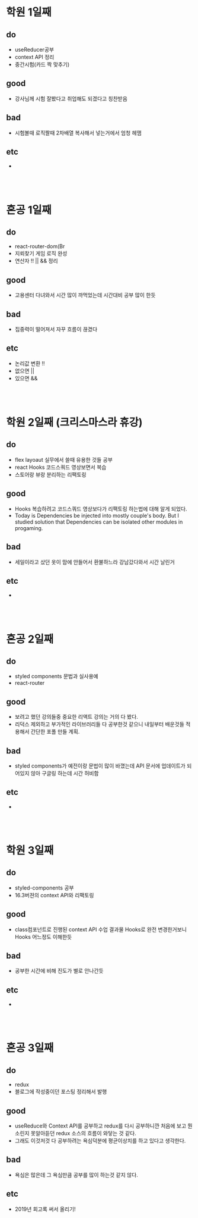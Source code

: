 
# 학원 1일째 
## do
- useReducer공부
- context API 정리
- 중간시험(카드 짝 맞추기)

## good
- 강사님께 시험 잘봤다고 취업해도 되겠다고 칭찬받음

## bad
- 시험볼때 로직짤때 2차배열 복사해서 넣는거에서 엄청 헤맴

## etc
- 

<br /><br />

# 혼공 1일째 
## do
- react-router-dom(Br
- 지뢰찾기 게임 로직 완성
- 연산자 !! || && 정리

## good
- 고용센터 다녀와서 시간 많이 까먹었는데 시간대비 공부 많이 한듯

## bad
- 집중력이 떨어져서 자꾸 흐름이 끊겼다

## etc
- 논리값 변환 !!
- 없으면 ||
- 있으면 &&

<br /><br />

# 학원 2일째 (크리스마스라 휴강)
## do
- flex layoaut 실무에서 쓸때 유용한 것들 공부
- react Hooks 코드스쿼드 영상보면서 복습 
- 스토어랑 뷰랑 분리하는 리팩토링

## good
- Hooks 복습하려고 코드스쿼드 영상보다가 리팩토링 하는법에 대해 알게 되었다.
- Today is Dependencies be injected into mostly couple's body.
But I studied solution that Dependencies can be isolated other modules in progaming.

## bad
- 세일이라고 샀던 옷이 맘에 안들어서 환불하느라 강남갔다와서 시간 날린거

## etc
- 

<br /><br />

# 혼공 2일째 
## do
- styled components 문법과 실사용예
- react-router

## good
- 보려고 했던 강의들중 중요한 리액트 강의는 거의 다 봤다. 
- 리덕스 제외하고 부가적인 라이브러리들 다 공부한것 같으니 내일부터 배운것들 적용해서 간단한 포폴 만들 계획.

## bad
- styled components가 예전이랑 문법이 많이 바꼈는데 API 문서에 업데이트가 되어있지 않아 구글링 하는데 시간 허비함

## etc
- 

<br /><br />

# 학원 3일째 
## do
- styled-components 공부
- 16.3버젼의 context API와 리팩토링

## good
- class컴포넌트로 진행된 context API 수업 결과물 Hooks로 완전 변경한거보니 Hooks 어느정도 이해한듯

## bad
- 공부한 시간에 비해 진도가 별로 안나간듯 

## etc
- 

<br /><br />

# 혼공 3일째 
## do
- redux
- 블로그에 작성중이던 포스팅 정리해서 발행

## good
- useReduce와 Context API를 공부하고 redux를 다시 공부하니깐 처음에 보고 뭔소린지 못알아듣던 redux 소스의 흐름이 와닿는 것 같다.
- 그래도 이것저것 다 공부하려는 욕심덕분에 평균이상치를 하고 있다고 생각한다.

## bad
- 욕심은 많은데 그 욕심만큼 공부를 많이 하는것 같지 않다. 

## etc
- 2019년 회고록 써서 올리기!

<br /><br />
